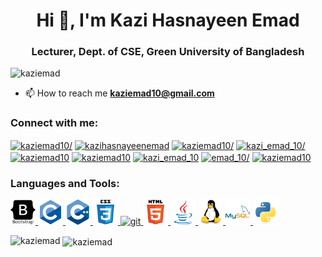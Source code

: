 <h1 align="center">Hi 👋, I'm Kazi Hasnayeen Emad</h1>
<h3 align="center">Lecturer, Dept. of CSE, Green University of Bangladesh</h3>

<p align="left"> <img src="https://komarev.com/ghpvc/?username=kaziemad&label=Profile%20views&color=0e75b6&style=flat" alt="kaziemad" /> </p>

- 📫 How to reach me **kaziemad10@gmail.com**

<h3 align="left">Connect with me:</h3>
<p align="left">
<a href="https://linkedin.com/in/kaziemad10/" target="blank"><img align="center" src="https://raw.githubusercontent.com/rahuldkjain/github-profile-readme-generator/master/src/images/icons/Social/linked-in-alt.svg" alt="kaziemad10/" height="30" width="40" /></a>
<a href="https://kaggle.com/kazihasnayeenemad" target="blank"><img align="center" src="https://raw.githubusercontent.com/rahuldkjain/github-profile-readme-generator/master/src/images/icons/Social/kaggle.svg" alt="kazihasnayeenemad" height="30" width="40" /></a>
<a href="https://fb.com/kaziemad10/" target="blank"><img align="center" src="https://raw.githubusercontent.com/rahuldkjain/github-profile-readme-generator/master/src/images/icons/Social/facebook.svg" alt="kaziemad10/" height="30" width="40" /></a>
<a href="https://instagram.com/kazi_emad_10/" target="blank"><img align="center" src="https://raw.githubusercontent.com/rahuldkjain/github-profile-readme-generator/master/src/images/icons/Social/instagram.svg" alt="kazi_emad_10/" height="30" width="40" /></a>
<a href="https://www.codechef.com/users/kaziemad10" target="blank"><img align="center" src="https://cdn.jsdelivr.net/npm/simple-icons@3.1.0/icons/codechef.svg" alt="kaziemad10" height="30" width="40" /></a>
<a href="https://www.hackerrank.com/kaziemad10" target="blank"><img align="center" src="https://raw.githubusercontent.com/rahuldkjain/github-profile-readme-generator/master/src/images/icons/Social/hackerrank.svg" alt="kaziemad10" height="30" width="40" /></a>
<a href="https://codeforces.com/profile/kazi_emad_10" target="blank"><img align="center" src="https://raw.githubusercontent.com/rahuldkjain/github-profile-readme-generator/master/src/images/icons/Social/codeforces.svg" alt="kazi_emad_10" height="30" width="40" /></a>
<a href="https://www.leetcode.com/emad_10/" target="blank"><img align="center" src="https://raw.githubusercontent.com/rahuldkjain/github-profile-readme-generator/master/src/images/icons/Social/leet-code.svg" alt="emad_10/" height="30" width="40" /></a>
<a href="https://auth.geeksforgeeks.org/user/kaziemad10" target="blank"><img align="center" src="https://raw.githubusercontent.com/rahuldkjain/github-profile-readme-generator/master/src/images/icons/Social/geeks-for-geeks.svg" alt="kaziemad10" height="30" width="40" /></a>
</p>

<h3 align="left">Languages and Tools:</h3>
<p align="left"> <a href="https://getbootstrap.com" target="_blank" rel="noreferrer"> <img src="https://raw.githubusercontent.com/devicons/devicon/master/icons/bootstrap/bootstrap-plain-wordmark.svg" alt="bootstrap" width="40" height="40"/> </a> <a href="https://www.cprogramming.com/" target="_blank" rel="noreferrer"> <img src="https://raw.githubusercontent.com/devicons/devicon/master/icons/c/c-original.svg" alt="c" width="40" height="40"/> </a> <a href="https://www.w3schools.com/cpp/" target="_blank" rel="noreferrer"> <img src="https://raw.githubusercontent.com/devicons/devicon/master/icons/cplusplus/cplusplus-original.svg" alt="cplusplus" width="40" height="40"/> </a> <a href="https://www.w3schools.com/css/" target="_blank" rel="noreferrer"> <img src="https://raw.githubusercontent.com/devicons/devicon/master/icons/css3/css3-original-wordmark.svg" alt="css3" width="40" height="40"/> </a> <a href="https://git-scm.com/" target="_blank" rel="noreferrer"> <img src="https://www.vectorlogo.zone/logos/git-scm/git-scm-icon.svg" alt="git" width="40" height="40"/> </a> <a href="https://www.w3.org/html/" target="_blank" rel="noreferrer"> <img src="https://raw.githubusercontent.com/devicons/devicon/master/icons/html5/html5-original-wordmark.svg" alt="html5" width="40" height="40"/> </a> <a href="https://www.java.com" target="_blank" rel="noreferrer"> <img src="https://raw.githubusercontent.com/devicons/devicon/master/icons/java/java-original.svg" alt="java" width="40" height="40"/> </a> <a href="https://www.linux.org/" target="_blank" rel="noreferrer"> <img src="https://raw.githubusercontent.com/devicons/devicon/master/icons/linux/linux-original.svg" alt="linux" width="40" height="40"/> </a> <a href="https://www.mysql.com/" target="_blank" rel="noreferrer"> <img src="https://raw.githubusercontent.com/devicons/devicon/master/icons/mysql/mysql-original-wordmark.svg" alt="mysql" width="40" height="40"/> </a> <a href="https://www.python.org" target="_blank" rel="noreferrer"> <img src="https://raw.githubusercontent.com/devicons/devicon/master/icons/python/python-original.svg" alt="python" width="40" height="40"/> </a> </p>

<p><img align="left" src="https://github-readme-stats.vercel.app/api/top-langs?username=kaziemad&show_icons=true&locale=en&layout=compact" alt="kaziemad" /></p>

<p>&nbsp;<img align="center" src="https://github-readme-stats.vercel.app/api?username=kaziemad&show_icons=true&locale=en" alt="kaziemad" /></p>
